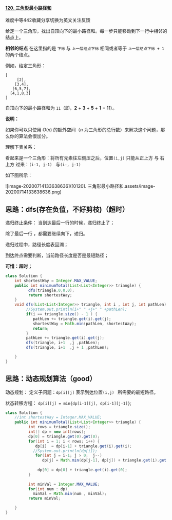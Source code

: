 #### [120. 三角形最小路径和](https://leetcode-cn.com/problems/triangle/)

难度中等442收藏分享切换为英文关注反馈

给定一个三角形，找出自顶向下的最小路径和。每一步只能移动到下一行中相邻的结点上。

**相邻的结点** 在这里指的是 `下标` 与 `上一层结点下标` 相同或者等于 `上一层结点下标 + 1` 的两个结点。

 

例如，给定三角形：

```
[
     [2],
    [3,4],
   [6,5,7],
  [4,1,8,3]
]
```

自顶向下的最小路径和为 `11`（即，**2** + **3** + **5** + **1** = 11）。

 

**说明：**

如果你可以只使用 *O*(*n*) 的额外空间（*n* 为三角形的总行数）来解决这个问题，那么你的算法会很加分。

理解下表关系：

看起来是一个三角形：将所有元素往左侧压之后，位置`(i,j)` 只能从正上方 与 右上方 过来：`(i-1, j-1) ` 与`(i-, j-1)`

如下图所示：

![image-20200714133638636]([0120]. 三角形最小路径和.assets/image-20200714133638636.png)



## 思路：dfs(存在负值，不好剪枝)（超时）

递归终止条件： 当到达最后一行的时候，递归终止了；

除了最后一行 ，都需要继续向下，递归。

递归过程中，路径长度表回溯；

到达终点需要判断，当前路径长度是否是最短路径；

**可惜：超时；**

```java
class Solution {
    int shortestWay = Integer.MAX_VALUE;
    public int minimumTotal(List<List<Integer>> triangle) {
          dfs(triangle,0,0,0);
          return shortestWay;
    }
    void dfs(List<List<Integer>> triangle, int i , int j, int pathLen) {
         //System.out.println(i+" " +j+" " +pathLen);
         if(i == triangle.size() - 1 ) {
            pathLen += triangle.get(i).get(j);
            shortestWay = Math.min(pathLen, shortestWay);
            return;
         }
         pathLen += triangle.get(i).get(j);
         dfs(triangle, i+1  ,j ,pathLen);
         dfs(triangle, i+1  ,j + 1 ,pathLen);

    }
}
```









## 思路：动态规划算法（good）

动态规划： 定义子问题：`dp[i][j]` 表示到达位置`(i,j) ` 所需要的最短路径。

状态转移方程： `dp[i][j] = min{dp[i-1][j], dp[i-1][j-1]}`;

```java
class Solution { 
    //int shortestWay = Integer.MAX_VALUE;
    public int minimumTotal(List<List<Integer>> triangle) {
          int rows = triangle.size();
          int[] dp = new int[rows];
          dp[0] = triangle.get(0).get(0);
          for(int i = 1; i < rows; i++) {
             dp[i]  = dp[i-1] + triangle.get(i).get(i);
            //System.out.println(dp[i]);
             for(int j = i-1; j > 0;  j--) 
                dp[j] = Math.min(dp[j-1], dp[j]) + triangle.get(i).get(j);
              
              dp[0] = dp[0] + triangle.get(i).get(0);
          }
          
          int minVal = Integer.MAX_VALUE;
          for(int num : dp) 
            minVal = Math.min(num , minVal);
          return minVal;

    }
}
```

